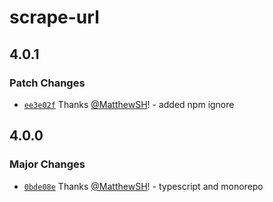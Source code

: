 # scrape-url

## 4.0.1

### Patch Changes

- [`ee3e02f`](https://github.com/MatthewSH/npm-packages/commit/ee3e02fa116edf6af9839458caebad272a678eae) Thanks [@MatthewSH](https://github.com/MatthewSH)! - added npm ignore

## 4.0.0

### Major Changes

- [`0bde08e`](https://github.com/MatthewSH/npm-packages/commit/0bde08e44a4c0aad03aab37d105e51a41f05848f) Thanks [@MatthewSH](https://github.com/MatthewSH)! - typescript and monorepo
